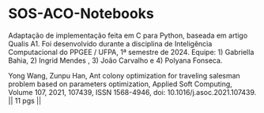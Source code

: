 # SOS-ACO-Notebooks
Adaptação de implementação feita em C para Python, baseada em artigo Qualis A1. Foi desenvolvido durante a disciplina de Inteligência Computacional do PPGEE / UFPA, 1ª semestre de 2024. Equipe: 1) Gabriella Bahia, 2) Ingrid Mendes , 3) João Carvalho e 4) Polyana Fonseca.

Yong Wang, Zunpu Han, Ant colony optimization for traveling salesman problem based on parameters optimization, Applied Soft Computing, Volume 107, 2021, 107439, ISSN 1568-4946, doi: 10.1016/j.asoc.2021.107439. || 11 pgs || <a target="blank" href="[https://www.linkedin.com/in/ingridmendes/](https://drive.google.com/file/d/1oe45sglRosrdJGehmb0dqwvDRnPk5uvR/view?usp=sharing)">
